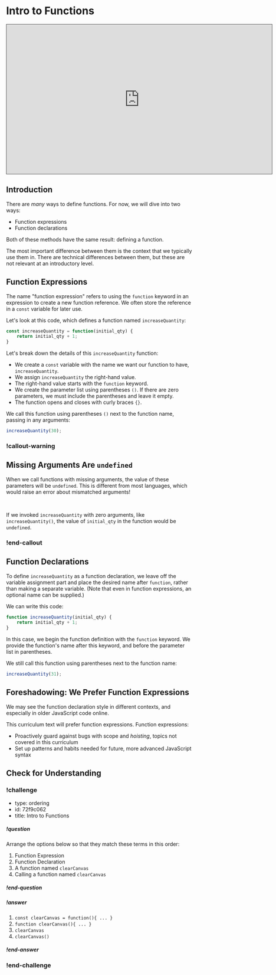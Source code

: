 # Intro to Functions

<iframe src="https://adaacademy.hosted.panopto.com/Panopto/Pages/Embed.aspx?id=ef1f5de9-d033-400e-b5ff-ad4000f5c37f&autoplay=false&offerviewer=true&showtitle=true&showbrand=false&start=0&interactivity=all" height="405" width="720" style="border: 1px solid #464646;" allowfullscreen allow="autoplay"></iframe>

## Introduction

There are _many_ ways to define functions. For now, we will dive into two ways:

- Function expressions
- Function declarations

Both of these methods have the same result: defining a function.

The most important difference between them is the context that we typically use them in. There are technical differences between them, but these are not relevant at an introductory level.

## Function Expressions

The name "function expression" refers to using the `function` keyword in an expression to create a new function reference. We often store the reference in a `const` variable for later use.

Let's look at this code, which defines a function named `increaseQuantity`:

<!-- prettier-ignore-start -->
```js
const increaseQuantity = function(initial_qty) {
    return initial_qty + 1;
}
```
<!-- prettier-ignore-end -->

Let's break down the details of this `increaseQuantity` function:

- We create a `const` variable with the name we want our function to have, `increaseQuantity`.
- We assign `increaseQuantity` the right-hand value.
- The right-hand value starts with the `function` keyword.
- We create the parameter list using parentheses `()`. If there are zero parameters, we must include the parentheses and leave it empty.
- The function opens and closes with curly braces `{}`.

We call this function using parentheses `()` next to the function name, passing in any arguments:

<!-- prettier-ignore-start -->
```js
increaseQuantity(30);
```
<!-- prettier-ignore-end -->

### !callout-warning

## Missing Arguments Are `undefined`

When we call functions with missing arguments, the value of these parameters will be `undefined`. This is different from most languages, which would raise an error about mismatched arguments!

<br/>

If we invoked `increaseQuantity` with zero arguments, like `increaseQuantity()`, the value of `initial_qty` in the function would be `undefined`.

### !end-callout

## Function Declarations

To define `increaseQuantity` as a function declaration, we leave off the variable assignment part and place the desired name after `function`, rather than making a separate variable. (Note that even in function expressions, an optional name can be supplied.)

We can write this code:

<!-- prettier-ignore-start -->
```js
function increaseQuantity(initial_qty) {
    return initial_qty + 1;
}
```
<!-- prettier-ignore-end -->

In this case, we begin the function definition with the `function` keyword. We provide the function's name after this keyword, and before the parameter list in parentheses.

We still call this function using parentheses next to the function name:

<!-- prettier-ignore-start -->
```js
increaseQuantity(31);
```
<!-- prettier-ignore-end -->

## Foreshadowing: We Prefer Function Expressions

We may see the function declaration style in different contexts, and especially in older JavaScript code online.

This curriculum text will prefer function expressions. Function expressions:

- Proactively guard against bugs with scope and _hoisting_, topics not covered in this curriculum
- Set up patterns and habits needed for future, more advanced JavaScript syntax

## Check for Understanding

<!-- Question 1 -->
<!-- prettier-ignore-start -->
### !challenge
* type: ordering
* id: 72f9c062
* title: Intro to Functions
##### !question

Arrange the options below so that they match these terms in this order:

1. Function Expression
1. Function Declaration
1. A function named `clearCanvas`
1. Calling a function named `clearCanvas`

##### !end-question
##### !answer

1. `const clearCanvas = function(){ ... }`
1. `function clearCanvas(){ ... }`
1. `clearCanvas`
1. `clearCanvas()`

##### !end-answer
### !end-challenge
<!-- prettier-ignore-end -->
